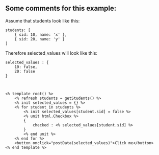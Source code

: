 ## Some comments for this example:

Assume that students look like this:

	students: [
		{ sid: 10, name: 'x' },
	    { sid: 20, name: 'y' }
	]
	
Therefore selected_values will look like this:

	selected_values : {
		10: false,
		20: false
	}

 

	<% template root() %>
		<% refresh students = getStudents() %>
		<% init selected_values = {} %>
		<% for student in students %>
			<% init selected_values[student.sid] = false %>
			<% unit html.Checkbox %>
        	{
            	checked : <% selected_values[student.sid] %>
        	}
			<% end unit %>
		<% end for %>
		<button onclick="postData(selected_values)">Click me</button>
	<% end template %>
